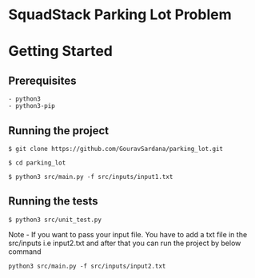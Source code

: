 # SquadStack Parking Lot Problem
# Getting Started


## Prerequisites



```
- python3
- python3-pip

```



## Running the project

```
$ git clone https://github.com/GouravSardana/parking_lot.git
```

```
$ cd parking_lot
```

```
$ python3 src/main.py -f src/inputs/input1.txt
```

## Running the tests

```
$ python3 src/unit_test.py
```

Note - If you want to pass your input file. You have to add a txt file in the src/inputs i.e input2.txt and after that you can run the project by below command

```
python3 src/main.py -f src/inputs/input2.txt
```
